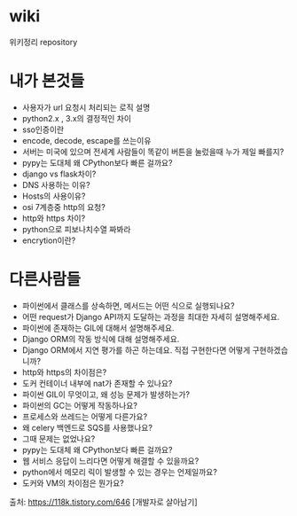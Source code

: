 # wiki
위키정리 repository


# 내가 본것들
* 사용자가 url 요청시 처리되는 로직 설명
* python2.x , 3.x의 결정적인 차이
* sso인증이란
* encode, decode, escape를 쓰는이유
* 서버는 미국에 있으며 전세계 사람들이 똑같이 버튼을 눌렀을때 누가 제일 빠를지?
* pypy는 도대체 왜 CPython보다 빠른 걸까요?
* django vs flask차이?
* DNS 사용하는 이유?
* Hosts의 사용이유?
* osi 7계층중 http의 요청?
* http와 https 차이?
* python으로 피보나치수열 짜봐라
* encrytion이란?



# 다른사람들
* 파이썬에서 클래스를 상속하면, 메서드는 어떤 식으로 실행되나요?
* 어떤 request가 Django API까지 도달하는 과정을 최대한 자세히 설명해주세요.
* 파이썬에 존재하는 GIL에 대해서 설명해주세요.
* Django ORM의 작동 방식에 대해 설명해주세요.
* Django ORM에서 지연 평가를 하곤 하는데요. 직접 구현한다면 어떻게 구현하겠습니까?
* http와 https의 차이점은?
* 도커 컨테이너 내부에 nat가 존재할 수 있나요?
* 파이썬 GIL이 무엇이고, 왜 성능 문제가 발생하는가?
* 파이썬의 GC는 어떻게 작동하나요?
* 프로세스와 쓰레드는 어떻게 다른가요?
* 왜 celery 백엔드로 SQS를 사용했나요?
* 그때 문제는 없었나요?
* pypy는 도대체 왜 CPython보다 빠른 걸까요?
* 웹 서비스 응답이 느리다면 어떻게 해결할 수 있을까요?
* python에서 메모리 릭이 발생할 수 있는 경우는 언제일까요?
* 도커와 VM의 차이점은 뭔가요?


출처: https://118k.tistory.com/646 [개발자로 살아남기]
